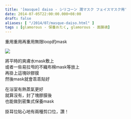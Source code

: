 ```yaml
---
title: '[masque] daiso - シリコーン 潤マスク フェイスマスク用'
date: 2014-07-05T22:00:00.000+08:00
draft: false
aliases: [ "/2014/07/masque-daiso.html" ]
tags : [glamorous - 保養おたく, glamorous - 面膜魂]
---
```


重用重用再重用無限loop的mask  

[![](https://3.bp.blogspot.com/-esVQGpty1vw/XEMy63npFDI/AAAAAAAAF1w/JL0ZlIjeGq0kQPbdkX8yThpWjnGdXcthACLcBGAs/s640/14422875491_163f33f9fc_z.jpg)](https://3.bp.blogspot.com/-esVQGpty1vw/XEMy63npFDI/AAAAAAAAF1w/JL0ZlIjeGq0kQPbdkX8yThpWjnGdXcthACLcBGAs/s1600/14422875491_163f33f9fc_z.jpg)

將平時的爽膚水mask敷上  
或者一些易拉甩的不織布棉mask等放上  
再掛上這塊矽膠膜  
然後mask就會乖乖貼好  
  
在浴室有熱蒸氣更好  
就算沒有，封了塊膠膜後  
也能做到密集式保養mask  
  
掛耳位貼心地有兩種剪口位，讚！